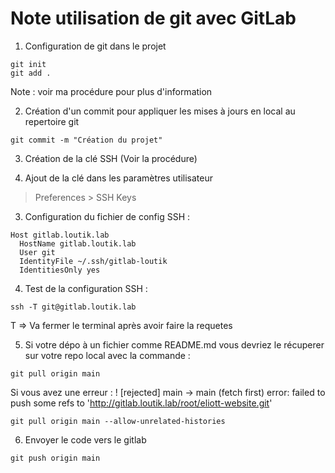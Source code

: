 # Note utilisation de git avec GitLab

1. Configuration de git dans le projet
```
git init
git add .
```
Note : voir ma procédure pour plus d'information

2. Création d'un commit pour appliquer les mises à jours en local au repertoire git
```
git commit -m "Création du projet"
```

3. Création de la clé SSH (Voir la procédure)

2. Ajout de la clé dans les paramètres utilisateur
> Preferences > SSH Keys

3. Configuration du fichier de config SSH :
```
Host gitlab.loutik.lab
  HostName gitlab.loutik.lab
  User git
  IdentityFile ~/.ssh/gitlab-loutik
  IdentitiesOnly yes
```

4. Test de la configuration SSH :
```
ssh -T git@gitlab.loutik.lab
```
T => Va fermer le terminal après avoir faire la requetes

5. Si votre dépo à un fichier comme README.md vous devriez le récuperer sur votre repo local avec la commande :
```
git pull origin main
```
Si vous avez une erreur : 
 ! [rejected]        main -> main (fetch first)
error: failed to push some refs to 'http://gitlab.loutik.lab/root/eliott-website.git'
```
git pull origin main --allow-unrelated-histories
```

6. Envoyer le code vers le gitlab
```
git push origin main
```
